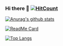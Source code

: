### Hi there 👋  [![HitCount](http://hits.dwyl.com/Redlnn/Redlnn.svg)](https://github.com/Redlnn)

[![Anurag's github stats](https://github-readme-stats.vercel.app/api?username=Redlnn&show_icons=true&theme=slateorange&include_all_commits=true&count_private=true)](https://github.com/Redlnn)

[![ReadMe Card](https://github-readme-stats.vercel.app/api/pin/?username=Redlnn&repo=Redlnn&show_owner=true&theme=slateorange)](https://github.com/Redlnn/Redlnn)

[![Top Langs](https://github-readme-stats.vercel.app/api/top-langs/?username=Redlnn&theme=slateorange&layout=compact)](https://github.com/Redlnn)

<!--
**Redlnn/Redlnn** is a ✨ _special_ ✨ repository because its `README.md` (this file) appears on your GitHub profile.

Here are some ideas to get you started:

- 🔭 I’m currently working on ...
- 🌱 I’m currently learning ...
- 👯 I’m looking to collaborate on ...
- 🤔 I’m looking for help with ...
- 💬 Ask me about ...
- 📫 How to reach me: ...
- 😄 Pronouns: ...
- ⚡ Fun fact: ...
-->
